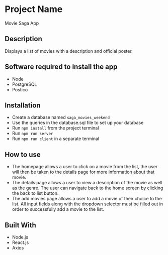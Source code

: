 # Project Name

Movie Saga App

## Description

Displays a list of movies with a description and official poster.

## Software required to install the app

- Node
- PostgreSQL
- Postico

## Installation

- Create a database named `saga_movies_weekend`
- Use the queries in the database.sql file to set up your database
- Run `npm install` from the project terminal
- Run `npm run server`
- Run `npm run client` in a separate terminal

## How to use

- The homepage allows a user to click on a movie from the list, the user will
  then be taken to the details page for more information about that movie.
- The details page allows a user to view a description of the movie as well
  as the genre. The user can navigate back to the home screen by clicking the
  back to list button.
- The add movies page allows a user to add a movie of their choice to the list. All input fields along with the dropdown selector must be filled out in order to
  successfully add a movie to the list.

## Built With

- Node.js
- React.js
- Axios
